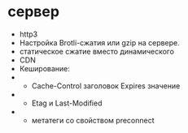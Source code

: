 # сервер

- http3
- Настройка Brotli-сжатия или gzip на сервере.
- статическое сжатие вместо динамического
- CDN
- Кеширование:
- - Cache-Control заголовок Expires значение
- - Etag и Last-Modified
- - метатеги со свойством preconnect
